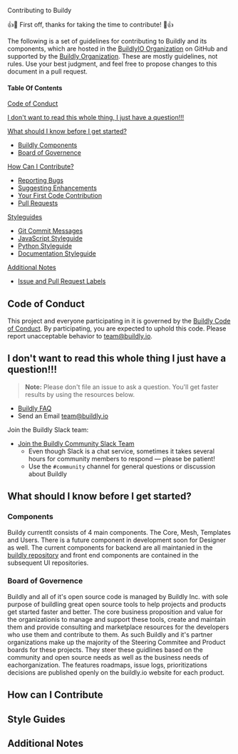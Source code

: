 
 Contributing to Buildy

:+1::tada: First off, thanks for taking the time to contribute! :tada::+1:

The following is a set of guidelines for contributing to Buildly and its components, which are hosted in the [BuildlyIO Organization](https://github.com/buildlyio) on GitHub and supported by the [Buildly Organization](https://www.buildly.io). These are mostly guidelines, not rules. Use your best judgment, and feel free to propose changes to this document in a pull request.

#### Table Of Contents

[Code of Conduct](#code-of-conduct)

[I don't want to read this whole thing, I just have a question!!!](#i-dont-want-to-read-this-whole-thing-i-just-have-a-question)

[What should I know before I get started?](#what-should-i-know-before-i-get-started)
  * [Buildly Components](#buildly-components)
  * [Board of Governence](#board-makeup-and-decisions)

[How Can I Contribute?](#how-can-i-contribute)
  * [Reporting Bugs](#reporting-bugs)
  * [Suggesting Enhancements](#suggesting-enhancements)
  * [Your First Code Contribution](#your-first-code-contribution)
  * [Pull Requests](#pull-requests)

[Styleguides](#styleguides)
  * [Git Commit Messages](#git-commit-messages)
  * [JavaScript Styleguide](#javascript-styleguide)
  * [Python Styleguide](#python-styleguide)
  * [Documentation Styleguide](#documentation-styleguide)

[Additional Notes](#additional-notes)
  * [Issue and Pull Request Labels](#issue-and-pull-request-labels)

## Code of Conduct

This project and everyone participating in it is governed by the [Buildly Code of Conduct](CODE_OF_CONDUCT.md). By participating, you are expected to uphold this code. Please report unacceptable behavior to [team@buildly.io](mailto:team@buildly.io).

## I don't want to read this whole thing I just have a question!!!

> **Note:** Please don't file an issue to ask a question. You'll get faster results by using the resources below.

* [Buildly FAQ](https://buildly.io/faq)
* Send an Email [team@buildly.io](mailto:team@buildly.io)

Join the Buildly Slack team:

* [Join the Buildly Community Slack Team](https://buildly-slack.herokuapp.com/)
    * Even though Slack is a chat service, sometimes it takes several hours for community members to respond &mdash; please be patient!
    * Use the `#community` channel for general questions or discussion about Buildly

## What should I know before I get started?

### Components
Buildy currentlt consists of 4 main components.  The Core, Mesh, Templates and Users.  There is a future component in development soon for Designer as well.  The current components for backend are all maintanied in the [buildly repository](https://www.github.com/buildlyio/buildly) and front end components are contained in the subsequent UI repositories.

### Board of Governence 
Buildly and all of it's open source code is managed by Buildly Inc. with sole purpose of buildling great open source tools to help projects and products get started faster and better.  The core business proposition and value for the organizationis to manage and support these tools, create and maintain them and provide consulting and marketplace resources for the developers who use them and contribute to them.  As such Buildly and it's partner organizations make up the majority of the Steering Commitee and Product boards for these projects.  They steer these guidlines based on the community and open source needs as well as the business needs of eachorganization.  The features roadmaps, issue logs, prioritizations decisions are published openly on the buildly.io website for each product.

## How can I Contribute

## Style Guides

## Additional Notes
